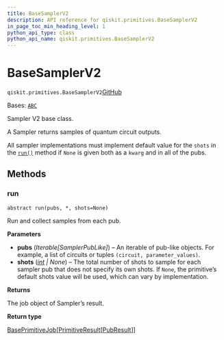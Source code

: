 ```yaml
---
title: BaseSamplerV2
description: API reference for qiskit.primitives.BaseSamplerV2
in_page_toc_min_heading_level: 1
python_api_type: class
python_api_name: qiskit.primitives.BaseSamplerV2
---
```


# BaseSamplerV2

<span id="qiskit.primitives.BaseSamplerV2" />

`qiskit.primitives.BaseSamplerV2`[GitHub](https://github.com/qiskit/qiskit/tree/stable/1.0/qiskit/primitives/base/base_sampler.py "view source code")

Bases: [`ABC`](https://docs.python.org/3/library/abc.html#abc.ABC "(in Python v3.12)")

Sampler V2 base class.

A Sampler returns samples of quantum circuit outputs.

All sampler implementations must implement default value for the `shots` in the [`run()`](#qiskit.primitives.BaseSamplerV2.run "qiskit.primitives.BaseSamplerV2.run") method if `None` is given both as a `kwarg` and in all of the pubs.

## Methods

### run

<span id="qiskit.primitives.BaseSamplerV2.run" />

`abstract run(pubs, *, shots=None)`

Run and collect samples from each pub.

**Parameters**

*   **pubs** (*Iterable\[SamplerPubLike]*) – An iterable of pub-like objects. For example, a list of circuits or tuples `(circuit, parameter_values)`.
*   **shots** ([*int*](https://docs.python.org/3/library/functions.html#int "(in Python v3.12)") *| None*) – The total number of shots to sample for each sampler pub that does not specify its own shots. If `None`, the primitive’s default shots value will be used, which can vary by implementation.

**Returns**

The job object of Sampler’s result.

**Return type**

[BasePrimitiveJob](qiskit.primitives.BasePrimitiveJob "qiskit.primitives.BasePrimitiveJob")\[[PrimitiveResult](qiskit.primitives.PrimitiveResult "qiskit.primitives.PrimitiveResult")\[[PubResult](qiskit.primitives.PubResult "qiskit.primitives.PubResult")]]

